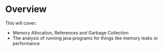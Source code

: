 Overview
========

This will cover:
 * Memory Allocation, References and Garbage Collection
 * The analysis of running java programs for things like memory leaks or performance
